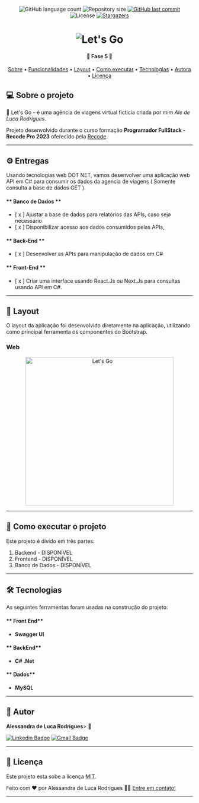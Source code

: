 
<p align="center">
  <img alt="GitHub language count" src="https://img.shields.io/github/languages/count/aledelucarodrigues/RecodePro_AgenciaDeViagens">

  <img alt="Repository size" src="https://img.shields.io/github/repo-size/aledelucarodrigues/RecodePro_AgenciaDeViagens">
  
  <a href="https://github.com/aledelucarodrigues/RecodePro_AgenciaDeViagens/commits/master">
    <img alt="GitHub last commit" src="https://img.shields.io/github/last-commit/aledelucarodrigues/RecodePro_AgenciaDeViagens">
  </a>
    
   <img alt="License" src="https://img.shields.io/badge/license-MIT-brightgreen">
   <a href="https://github.com/aledelucarodrigues/RecodePro_AgenciaDeViagens">
    <img alt="Stargazers" src="https://img.shields.io/github/stars/aledelucarodrigues/RecodePro_AgenciaDeViagens">
  </a>
 
</p>
<h1 align="center">
    <img alt="Let's Go" title="#Let's Go" src="https://github.com/aledelucarodrigues/RecodePro_AgenciaDeViagens/blob/main/Site%20Ag%C3%AAncia%20de%20Viagens%20-%20Lets%20Go/imagens/logoazul.png" />
</h1>


<h4 align="center"> 
	🚀 Fase 5 🚀 
</h4>

<p align="center">
 <a href="#-sobre-o-projeto">Sobre</a> •
 <a href="#-funcionalidades">Funcionalidades</a> •
 <a href="#-layout">Layout</a> • 
 <a href="#-como-executar-o-projeto">Como executar</a> • 
 <a href="#-tecnologias">Tecnologias</a> • 
 <a href="#-autor">Autora</a> • 
 <a href="#user-content--licença">Licença</a>
</p>


## 💻 Sobre o projeto

🚀 Let's Go - é uma agência de viagens virtual ficticia criada por mim *Ale de Luca Rodrigues*.


Projeto desenvolvido durante o curso formação **Programador FullStack - Recode Pro 2023** oferecido pela [Recode](https://recodepro.org.br).

---

## ⚙️ Entregas

Usando tecnologias web DOT NET, vamos desenvolver uma aplicação web API em C# para consumir os dados da agencia de viagens ( Somente consulta a base de dados GET ).

#### ** Banco de Dados ** 

- [ x ] Ajustar a base de dados para relatórios das APIs, caso seja necessário 
- [ x ] Disponibilizar acesso aos dados consumidos pelas APIs,  

#### ** Back-End ** 

- [ x ] Desenvolver as APIs para manipulação de dados em C#   

#### ** Front-End ** 

- [ x ] Criar uma interface  usando React.Js ou Next.Js  para consultas usando API em C#. 

---

## 🎨 Layout

O layout da aplicação foi desenvolvido diretamente na aplicação, utilizando como principal ferramenta os componentes do Bootstrap. 


### Web

<p align="center" style="display: flex; align-items: flex-start; justify-content: center;">
  <img alt="Let's Go" title="#Lets Go" src="https://github.com/aledelucarodrigues/RecodePro_AgenciaDeViagens/blob/main/Site%20Ag%C3%AAncia%20de%20Viagens%20-%20Lets%20Go/imagens/logo.png" width="400px">
</p>

---

## 🚀 Como executar o projeto

Este projeto é divido em três partes:
1. Backend - DISPONÍVEL
2. Frontend - DISPONÍVEL
3. Banco de Dados - DISPONÍVEL

---

## 🛠 Tecnologias

As seguintes ferramentas foram usadas na construção do projeto:

#### ** Front End** 

-   **Swagger UI**

#### ** BackEnd** 

-   **C# .Net**

#### ** Dados** 

-   **MySQL**

---

## 🦸 Autor

 <a><b>Alessandra de Luca Rodrigues</b>></a> <a title="aledeluca">🚀</a>
 <br />

[![Linkedin Badge](https://img.shields.io/badge/-AleDeLucaRodrigues-blue?style=flat-square&logo=Linkedin&logoColor=white&link=https://www.linkedin.com/in/aledelucarodrigues/)](https://www.linkedin.com/in/aledelucarodrigues/) 
[![Gmail Badge](https://img.shields.io/badge/-aledelucarodrigues@gmail.com-c14438?style=flat-square&logo=Gmail&logoColor=white&link=mailto:aledelucarodrigues@gmail.com)](mailto:aledelucarodrigues@gmail.com)

---

## 📝 Licença

Este projeto esta sobe a licença [MIT](./LICENSE).

Feito com ❤️ por Alessandra de Luca Rodrigues 👋🏽 [Entre em contato!](https://www.linkedin.com/in/aledelucarodrigues/)

---
